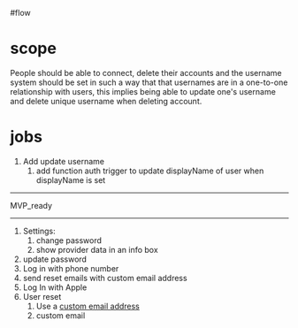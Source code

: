 #flow


# scope
People should be able to connect, delete their accounts and the username system should be set in such a way that that usernames are in a one-to-one relationship with users, this implies being able to update one's username and delete unique username when deleting account.

# jobs
1. Add update username
	1. add function auth trigger to update displayName of user when displayName is set
---
MVP_ready

---

1. Settings:
	1. change password
	2. show provider data in an info box
3. update password
4. Log in with phone number
5. send reset emails with custom email address
6. Log In with Apple
7. User reset
	1. Use a [custom email address](https://chat.mistral.ai/chat/a03ab205-f8cf-43bc-8214-189c0f2c0996)
	2. custom email
